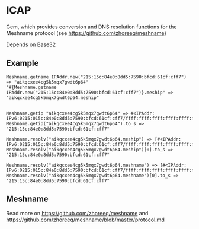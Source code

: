# ICAP
Gem, which provides conversion and DNS resolution functions for the Meshname protocol (see https://github.com/zhoreeq/meshname)

Depends on Base32

## Example
```
Meshname.getname IPAddr.new("215:15c:84e0:8dd5:7590:bfcd:61cf:cff7") => "aikqcxee4cg5k5mqx7gwdt6p64"
"#{Meshname.getname IPAddr.new("215:15c:84e0:8dd5:7590:bfcd:61cf:cff7")}.meship" => "aikqcxee4cg5k5mqx7gwdt6p64.meship"


Meshname.getip "aikqcxee4cg5k5mqx7gwdt6p64" => #<IPAddr: IPv6:0215:015c:84e0:8dd5:7590:bfcd:61cf:cff7/ffff:ffff:ffff:ffff:ffff:ffff:ffff:ffff>
Meshname.getip("aikqcxee4cg5k5mqx7gwdt6p64").to_s => "215:15c:84e0:8dd5:7590:bfcd:61cf:cff7"

Meshname.resolv("aikqcxee4cg5k5mqx7gwdt6p64.meship") => [#<IPAddr: IPv6:0215:015c:84e0:8dd5:7590:bfcd:61cf:cff7/ffff:ffff:ffff:ffff:ffff:ffff:ffff:ffff>]
Meshname.resolv("aikqcxee4cg5k5mqx7gwdt6p64.meship")[0].to_s => "215:15c:84e0:8dd5:7590:bfcd:61cf:cff7"

Meshname.resolv("aikqcxee4cg5k5mqx7gwdt6p64.meshname") => [#<IPAddr: IPv6:0215:015c:84e0:8dd5:7590:bfcd:61cf:cff7/ffff:ffff:ffff:ffff:ffff:ffff:ffff:ffff>]
Meshname.resolv("aikqcxee4cg5k5mqx7gwdt6p64.meshname")[0].to_s => "215:15c:84e0:8dd5:7590:bfcd:61cf:cff7"
```

## Meshname
Read more on https://github.com/zhoreeq/meshname and https://github.com/zhoreeq/meshname/blob/master/protocol.md
